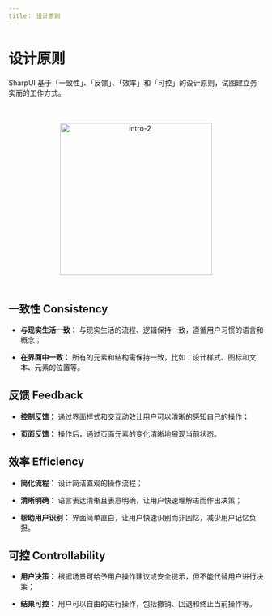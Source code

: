 ```yaml
---
title： 设计原则
---
```


# 设计原则

SharpUI 基于「一致性」、「反馈」、「效率」和「可控」的设计原则，试图建立务实而的工作方式。

<div align=center style="margin: 50px auto;">
  <img src="/assets/intro-2.svg" align="center" width="300" height="300" alt="intro-2">
</div>

## 一致性 Consistency

- **与现实生活一致：** 与现实生活的流程、逻辑保持一致，遵循用户习惯的语言和概念；

- **在界面中一致：** 所有的元素和结构需保持一致，比如：设计样式、图标和文本、元素的位置等。

## 反馈 Feedback

- **控制反馈：** 通过界面样式和交互动效让用户可以清晰的感知自己的操作；

- **页面反馈：** 操作后，通过页面元素的变化清晰地展现当前状态。

## 效率 Efficiency

- **简化流程：** 设计简洁直观的操作流程；

- **清晰明确：** 语言表达清晰且表意明确，让用户快速理解进而作出决策；

- **帮助用户识别：** 界面简单直白，让用户快速识别而非回忆，减少用户记忆负担。

## 可控 Controllability

- **用户决策：** 根据场景可给予用户操作建议或安全提示，但不能代替用户进行决策；

- **结果可控：** 用户可以自由的进行操作，包括撤销、回退和终止当前操作等。
